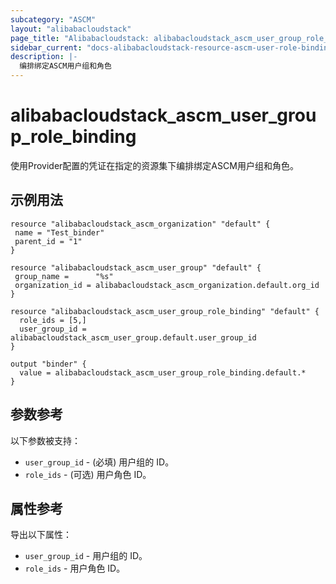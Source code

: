 ```yaml
---
subcategory: "ASCM"
layout: "alibabacloudstack"
page_title: "Alibabacloudstack: alibabacloudstack_ascm_user_group_role_binding"
sidebar_current: "docs-alibabacloudstack-resource-ascm-user-role-binding"
description: |-
  编排绑定ASCM用户组和角色
---
```


# alibabacloudstack_ascm_user_group_role_binding

使用Provider配置的凭证在指定的资源集下编排绑定ASCM用户组和角色。

## 示例用法

```
resource "alibabacloudstack_ascm_organization" "default" {
 name = "Test_binder"
 parent_id = "1"
}

resource "alibabacloudstack_ascm_user_group" "default" {
 group_name =      "%s"
 organization_id = alibabacloudstack_ascm_organization.default.org_id
}

resource "alibabacloudstack_ascm_user_group_role_binding" "default" {
  role_ids = [5,]
  user_group_id = alibabacloudstack_ascm_user_group.default.user_group_id
}

output "binder" {
  value = alibabacloudstack_ascm_user_group_role_binding.default.*
}
```

## 参数参考

以下参数被支持：

* `user_group_id` - (必填) 用户组的 ID。
* `role_ids` - (可选) 用户角色 ID。

## 属性参考

导出以下属性：

* `user_group_id` - 用户组的 ID。
* `role_ids` - 用户角色 ID。